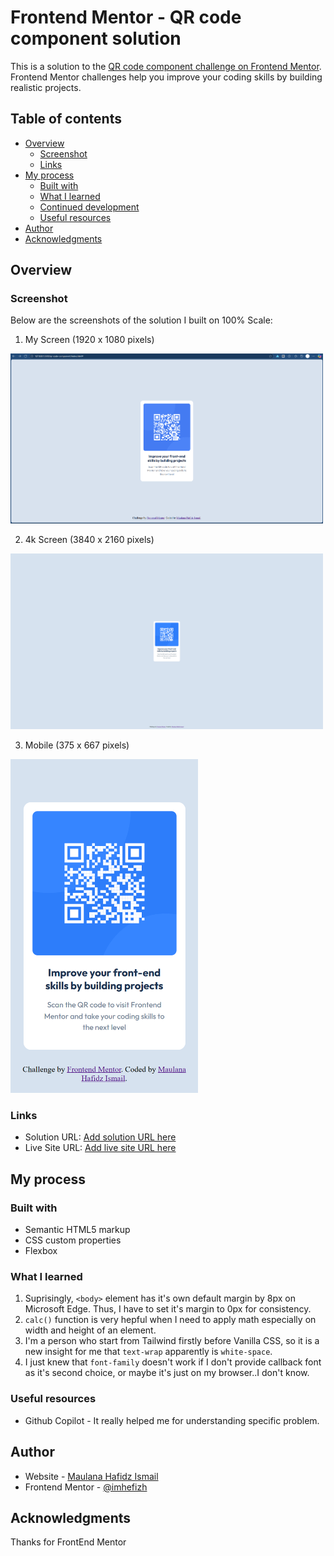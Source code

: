 # Frontend Mentor - QR code component solution

This is a solution to the [QR code component challenge on Frontend Mentor](https://www.frontendmentor.io/challenges/qr-code-component-iux_sIO_H). Frontend Mentor challenges help you improve your coding skills by building realistic projects.

## Table of contents

- [Overview](#overview)
  - [Screenshot](#screenshot)
  - [Links](#links)
- [My process](#my-process)
  - [Built with](#built-with)
  - [What I learned](#what-i-learned)
  - [Continued development](#continued-development)
  - [Useful resources](#useful-resources)
- [Author](#author)
- [Acknowledgments](#acknowledgments)

## Overview

### Screenshot

Below are the screenshots of the solution I built on 100% Scale:

1. My Screen (1920 x 1080 pixels)

  <img src="./screenshots/ss-desktop.png" alt="Description" width="500">

2. 4k Screen (3840 x 2160 pixels)

  <img src="./screenshots/127.0.0.1_5500_qr-code-component_index.html(4k Screen).png" alt="Description" width="500">

3. Mobile (375 x 667 pixels)

  <img src="./screenshots/127.0.0.1_5500_qr-code-component_index.html(iPhone%20SE).png" alt="Description" width="300">

### Links

- Solution URL: [Add solution URL here](https://github.com/imhefizh/FrontEnd-Web-Lab/tree/main/qr-code-component)
- Live Site URL: [Add live site URL here](https://imhefizh.github.io/FrontEnd-Web-Lab/qr-code-component/)

## My process

### Built with

- Semantic HTML5 markup
- CSS custom properties
- Flexbox

### What I learned

1. Suprisingly, `<body>` element has it's own default margin by 8px on Microsoft Edge. Thus, I have to set it's margin to 0px for consistency.
2. `calc()` function is very hepful when I need to apply math especially on width and height of an element.
3. I'm a person who start from Tailwind firstly before Vanilla CSS, so it is a new insight for me that `text-wrap` apparently is `white-space`.
4. I just knew that `font-family` doesn't work if I don't provide callback font as it's second choice, or maybe it's just on my browser..I don't know.

### Useful resources

- Github Copilot - It really helped me for understanding specific problem.

## Author

- Website - [Maulana Hafidz Ismail](https://maulanahafidz.com)
- Frontend Mentor - [@imhefizh](https://www.frontendmentor.io/profile/imhefizh)

## Acknowledgments

Thanks for FrontEnd Mentor
